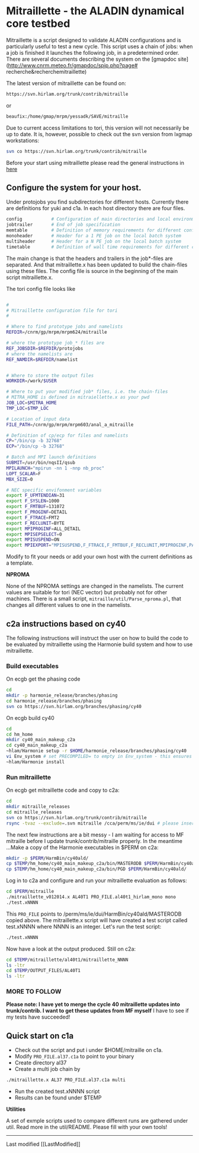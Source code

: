 # Mitraillette - the ALADIN dynamical core testbed

Mitraillette is a script designed to validate ALADIN configurations and is particularly useful to test a new cycle. This script uses a chain of jobs: when a job is finished it launches the following job, in a predetermined order. There are several documents describing the system on the 
[gmapdoc site](http://www.cnrm.meteo.fr/gmapdoc/spip.php?page# recherche&recherchemitraillette)

The latest version of mitraillette can be found on:

```bash
https://svn.hirlam.org/trunk/contrib/mitraille
```
or
```bash
beaufix:/home/gmap/mrpm/yessadk/SAVE/mitraille
```

Due to current access limitations to tori, this version will not necessarily be up to date. It is, however, possible to check out the svn version from lxgmap workstations:

```bash
svn co https://svn.hirlam.org/trunk/contrib/mitraille
```

Before your start using mitraillette please read the general instructions in [here](http://www.cnrm.meteo.fr/gmapdoc/meshtml/mitraillette.html)

## Configure the system for your host.

Under protojobs you find subdirectories for different hosts. Currently there are definitions for yuki and c1a. In each host directory there are four files.

```bash
config           # Configuration of main directories and local environment variables
jobtrailer       # End of job specification
memtable         # Definition of memory requirements for different configurations
monoheader       # Header for a 1 PE job on the local batch system
multiheader      # Header for a N PE job on the local batch system
timetable        # Definition of wall time requirements for different configurations
```

The main change is that the headers and trailers in the job*-files are separated. And that mitraillette.x has been updated to build the chain-files using these files. The config file is source in the beginning of the main script mitraillette.x.


The tori config file looks like

```bash

#
# Mitraillette configuration file for tori
#

# Where to find prototype jobs and namelists
REFDIR=/cnrm/gp/mrpm/mrpm624/mitraille

# where the prototype job_* files are
REF_JOBSDIR=$REFDIR/protojobs
# where the namelists are
REF_NAMDIR=$REFDIR/namelist


# Where to store the output files
WORKDIR=/work/$USER

# Where to put your modified job* files, i.e. the chain-files
# MITRA_HOME is defined in mitraiellette.x as your pwd
JOB_LOC=$MITRA_HOME
TMP_LOC=$TMP_LOC

# Location of input data
FILE_PATH=/cnrm/gp/mrpm/mrpm603/anal_a_mitraille

# Definition of cp/ecp for files and namelists
CP="/bin/cp -b 32768"
ECP="/bin/cp -b 32768"

# Batch and MPI launch definitions
SUBMIT=/usr/bin/nqsII/qsub
MPILAUNCH="mpirun -nn 1 -nnp nb_proc"
LOPT_SCALAR=F
MBX_SIZE=0

# NEC specific envifonment variables
export F_UFMTENDIAN=31
export F_SYSLEN=1000
export F_FMTBUF=131072
export F_PROGINF=DETAIL
export F_FTRACE=FMT2
export F_RECLUNIT=BYTE
export MPIPROGINF=ALL_DETAIL
export MPISEPSELECT=0
export MPISUSPEND=ON
export MPIEXPORT="MPISUSPEND,F_FTRACE,F_FMTBUF,F_RECLUNIT,MPIPROGINF,PATH,DR_HOOK,DR_HOOK_IGNORE_SIGNALS"

```

Modify to fit your needs or add your own host with the current definitions as a template.


**NPROMA**


None of the NPROMA settings are changed in the namelists. The current values are suitable for tori (NEC vector) but probably not for other machines. There is a small script, `mitraille/util/Parse_nproma.pl`, that changes all different values to one in the namelists.

## c2a instructions based on cy40
The following instructions will instruct the user on how to build the code to be evaluated by mitraillette using the Harmonie build system and how to use mitraillette.

### Build executables
On ecgb get the phasing code
```bash
cd
mkdir -p harmonie_release/branches/phasing
cd harmonie_release/branches/phasing
svn co https://svn.hirlam.org/branches/phasing/cy40
```

On ecgb build cy40
```bash
cd
cd hm_home
mkdir cy40_main_makeup_c2a
cd cy40_main_makeup_c2a
~hlam/Harmonie setup -r $HOME/harmonie_release/branches/phasing/cy40
vi Env_system # set PRECOMPILED= to empty in Env_system - this ensures you will compile a nice fresh clean build
~hlam/Harmonie install
```

### Run mitraillette
On ecgb get mitraillette code and copy to c2a:
```bash
cd
mkdir mitraille_releases
cd mitraille_releases
svn co https://svn.hirlam.org/trunk/contrib/mitraille
rsync -tvaz --exclude=.svn mitraille /cca/perm/ms/ie/dui # please insert correct PATH to your PERM directory
```
The next few instructions are a bit messy - I am waiting for access to MF mitraille before I update trunk/contrib/mitraille properly. In the meantime ...Make a copy of the Harmonie executables in $PERM on c2a:
```bash
mkdir -p $PERM/HarmBin/cy40ald/
cp $TEMP/hm_home/cy40_main_makeup_c2a/bin/MASTERODB $PERM/HarmBin/cy40ald/
cp $TEMP/hm_home/cy40_main_makeup_c2a/bin/PGD $PERM/HarmBin/cy40ald/
```
Log in to c2a and configure and run your mitraillette evaluation as follows:
```bash
cd $PERM/mitraille
./mitraillette_v012014.x AL40T1 PRO_FILE.al40t1_hirlam_mono mono
./test.xNNNN
```
This `PRO_FILE` points to  /perm/ms/ie/dui/HarmBin/cy40ald/MASTERODB copied above. The mitraillette.x script will have created a test script called test.xNNNN where NNNN is an integer. Let's run the test script:
```bash
./test.xNNNN
```
Now have a look at the output produced. Still on c2a:
```bash
cd $TEMP/mitraillette/al40t1/mitraillette_NNNN
ls -ltr
cd $TEMP/OUTPUT_FILES/AL40T1
ls -ltr
```

### MORE TO FOLLOW
**Please note: I have yet to merge the cycle 40 mitraillette updates into trunk/contrib. I want to get these updates from MF myself**
I have to see if my tests have succeeded! 

## Quick start on c1a

 * Check out the script and put i under $HOME/mitraille on c1a. 
 * Modify `PRO_FILE.al37.c1a` to point to your binary
 * Create directory al37
 * Create a multi job chain by
```bash
./mitraillette.x AL37 PRO_FILE.al37.c1a multi 
```
 * Run the created test.xNNNN script
 * Results can be found under $TEMP

**Utilities**

A set of exmple scripts used to compare different runs are gathered under util. Read more in the util/README. Please fill with your own tools!

----

Last modified [[LastModified]]